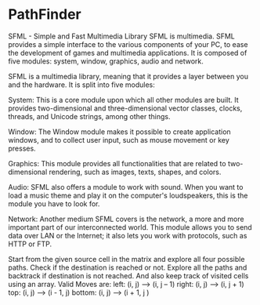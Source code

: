 # PathFinder

SFML - Simple and Fast Multimedia Library
SFML is multimedia.
SFML provides a simple interface to the various components of your PC, to ease the development of games and multimedia applications. It is composed of five modules: system, window, graphics, audio and network.

SFML is a multimedia library, meaning that it provides a layer between you and the hardware. It is split into five modules:

System: This is a core module upon which all other modules are built. It provides two-dimensional and three-dimensional vector classes, clocks, threads, and Unicode strings, among other things.

Window: The Window module makes it possible to create application windows, and to collect user input, such as mouse movement or key presses.

Graphics: This module provides all functionalities that are related to two-dimensional rendering, such as images, texts, shapes, and colors.

Audio: SFML also offers a module to work with sound. When you want to load a music theme and play it on the computer's loudspeakers, this is the module you have to look for.

Network: Another medium SFML covers is the network, a more and more important part of our interconnected world. This module allows you to send data over LAN or the Internet; it also lets you work with protocols, such as HTTP or FTP.

Start from the given source cell in the matrix and explore all four possible paths.
Check if the destination is reached or not.
Explore all the paths and backtrack if destination is not reached.
And also keep track of visited cells using an array.
Valid Moves are:
 left: (i, j) ——> (i, j – 1)
 right: (i, j) ——> (i, j + 1)
 top: (i, j) ——> (i - 1, j)
 bottom: (i, j) ——> (i + 1, j )
